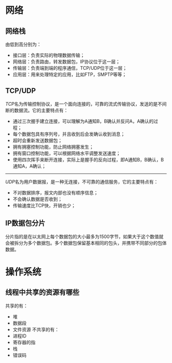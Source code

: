 # 网络

## 网络栈

由低到高分别为：
- 接口层：负责实际的物理数据传输；
- 网络层：负责路由，转发数据包，IP协议位于这一层；
- 传输层：负责端到端的程序通信，TCP/UDP位于这一层；
- 应用层：用来处理特定的应用，比如FTP，SMPTP等等；

## TCP/UDP

*TCP*名为传输控制协议，是一个面向连接的，可靠的流式传输协议，发送的是不间断的数据流。它的主要特点有：
- 通过三次握手建立连接，可以理解为A通知B，B确认并反问A，A确认的过程；
- 每个数据包具有序列号，并且收到后会发确认收到消息；
- 超时会重新发送数据包；
- 拥有拥塞控制功能，防止网络拥塞发生；
- 拥有窗口控制功能，可以根据网络水平调整发送速度；
- 使用四次挥手来断开连接，实际上是握手的反向过程，即A通知B，B确认，B通知A，A确认；

---

*UDP*名为用户数据报，是一种无连接，不可靠的通信服务，它的主要特点有：
- 不对数据排序，报文内部也没有顺序信息；
- 不会确认数据是否收到；
- 传输速度比TCP快，开销也少；

## IP数据包分片

分片指的是在以太网上每个数据包的大小最多为1500字节，如果大于这个数值就会被拆分为多个数据包。多个数据包保留基本相同的包头，并携带不同部分的包体数据。

# 操作系统

## 线程中共享的资源有哪些

共享的有：
- 堆
- 数据段
- 文件资源
不共享的有：
- 进程ID
- 寄存器的指
- 栈
- 错误码